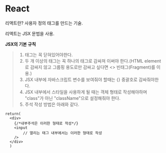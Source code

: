 # React

리액트란? 사용자 정의 태그를 만드는 기술. 

리액트는 JSX 문법을 사용.

**JSX의 기본 규칙**
>1) 태그는 꼭 닫혀있어야한다.
>2) 두 개 이상의 태그는 꼭 하나의 태그로 감싸져 이써야 한다.(HTML element로 감싸지 않고 그룹핑 용도로만 감싸고 싶다면 <> 빈태그(Fragment)를 이용.)
>3) JSX 내부에 자바스크립트 변수를 보여줘야 할때는 {} 중괄호로 감싸줘야한다. 
>4) JSX 내부에서 스타일을 사용하게 될 때는 객체 형태로 작성해야하며 "class"가 아닌 "className"으로 설정해줘야 한다.
>5) 주석 작성 방법은 아래와 같다.
```
return(
  <div>
    {/*내부주석은 이러한 형태로 작성*/}
    <input 
        // 열리는 태그 내부에서는 이러한 형태로 작성
    />
  </div>
  )
  ```
    
